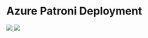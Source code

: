 # Azure Patroni Deployment

<a href="https://portal.azure.com/#create/Microsoft.Template/uri/https%3A%2F%2Fraw.githubusercontent.com%2Fpdiniz13%2Fazure_patroni%2Fmaster%2Ftemplate.json" target="_blank">
    <img src="http://azuredeploy.net/deploybutton.png"/>
</a>
<a href="
http://armviz.io/#/?load=https%3A%2F%2Fraw.githubusercontent.com%2Fpdiniz13%2Fazure_patroni%2Fmaster%2Ftemplate.json" target="_blank">
    <img src="http://armviz.io/visualizebutton.png"/>
</a>